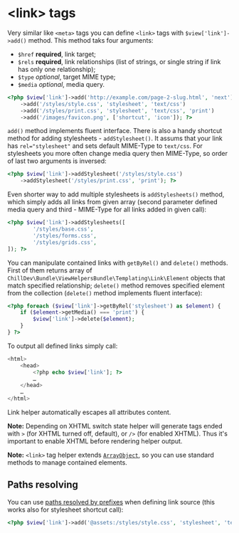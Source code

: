 <!---
# This file is part of the ChillDev ViewHelpers bundle.
#
# @author Rafał Wrzeszcz <rafal.wrzeszcz@wrzasq.pl>
# @copyright 2012 - 2013 © by Rafał Wrzeszcz - Wrzasq.pl.
# @version 0.1.5
# @since 0.0.2
# @package ChillDev\Bundle\ViewHelpersBundle
-->

# &lt;link&gt; tags

Very similar like `<meta>` tags you can define `<link>` tags with `$view['link']->add()` method. This method taks four arguments:

-   `$href` **required**, link target;
-   `$rels` **required**, link relationships (list of strings, or single string if link has only one relationship);
-   `$type` *optional*, target MIME type;
-   `$media` *optional*, media query.

```php
<?php $view['link']->add('http://example.com/page-2-slug.html', 'next')
    ->add('/styles/style.css', 'stylesheet', 'text/css')
    ->add('/styles/print.css', 'stylesheet', 'text/css', 'print')
    ->add('/images/favicon.png', ['shortcut', 'icon']); ?>
```

`add()` method implements fluent interface. There is also a handy shortcut method for adding stylesheets - `addStylesheet()`. It assums that your link has `rel="stylesheet"` and sets default MIME-Type to `text/css`. For stylesheets you more often change media query then MIME-Type, so order of last two arguments is inversed:

```php
<?php $view['link']->addStylesheet('/styles/style.css')
    ->addStylesheet('/styles/print.css', 'print'); ?>
```

Even shorter way to add multiple stylesheets is `addStylesheets()` method, which simply adds all links from given array (second parameter defined media query and third - MIME-Type for all links added in given call):

```php
<?php $view['link']->addStylesheets([
        '/styles/base.css',
        '/styles/forms.css',
        '/styles/grids.css',
]); ?>
```

You can manipulate contained links with `getByRel()` and `delete()` methods. First of them returns array of `ChillDev\Bundle\ViewHelpersBundle\Templating\Link\Element` objects that match specified relationship; `delete()` method removes specified element from the collection (`delete()` method implements fluent interface):

```php
<?php foreach ($view['link']->getByRel('stylesheet') as $element) {
    if ($element->getMedia() === 'print') {
        $view['link']->delete($element);
    }
} ?>
```

To output all defined links simply call:

```php
<html>
    <head>
        <?php echo $view['link']; ?>
        …
    </head>
    …
</html>
```

Link helper automatically escapes all attributes content.

**Note:** Depending on XHTML switch state helper will generate tags ended with `>` (for XHTML turned off, default), or `/>` (for enabled XHTML). Thus it's important to enable XHTML before rendering helper output.

**Note:** `<link>` tag helper extends [`ArrayObject`](http://php.net/manual/en/class.arrayobject.php), so you can use standard methods to manage contained elements.

## Paths resolving

You can use [paths resolved by prefixes](../usage.md#paths-resolving) when defining link source (this works also for stylesheet shortcut call):

```php
<?php $view['link']->add('@assets:/styles/style.css', 'stylesheet', 'text/css'); ?>
```
